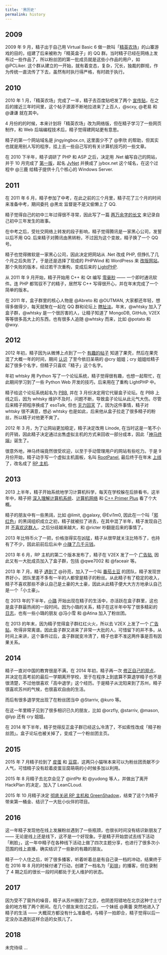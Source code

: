 ```yaml
---
title: '黑历史'
permalink: history
---
```


## 2009

2009 年 9 月，精子出于自己用 Virtual Basic 6 做一款叫「[精英农场](http://baike.sogou.com/v8711473.htm)」的山寨游戏的目的，组建了后来被称为「精英盒子」的 QQ 群。当时精子已经在网络上发布过一些作品了，所以粉丝团的第一批成员就是这些小作品的用户，如 @PCLiker. 这个群从建立的一开始，就有着变态，复杂，冗长，独裁的群规，作为传统一直流传了下去，虽然有时执行得严格，有时疏于执行。

## 2010

2010 年 1 月，「精英农场」完成了一半，精子去百度贴吧发了两个 [宣传贴](http://tieba.baidu.com/f?kz=752510311)，在之后的接近三年时间里，这个帖子源源不断地拉进来了上百人，@scxy, @老易 和 @谦谦 就在其中。

4 月份的的时候，本来计划将「精英农场」改为网络版，但在精子学习了一些网页制作，和 Web 后端编程技术后，精子觉得建网站更有意思。

精子的第一个网站域名是 jingyingbox.cn, 这里面少不了 @李欣 的帮助，但其实也就是用别人写的程序，挂上去一些自己写的有关计算机技巧的一些文章。

在 2010 下半年，精子调研了 PHP 和 ASP 之后，决定用 .Net 编写自己的网站，并于 10 月完成了 [第一版](https://web.archive.org/web/20110625173100/http://jybox.net/)，起名 [JyNet](https://github.com/jysperm/JyNet2) 并换成了 jybox.net 这个域名，在这个过程中 @三鹿 给精子提供十几个核心的 Windows Server.

## 2011

在 2011 年 6 月，精子参加了中考，在此之前的三个月里，精子花了三个月的时间来准备中考，期间委托 @黑龙 监督是不是又偷懒上了 QQ.

精子觉得自己的初中三年过得很不寻常，因此写了一篇 [两万余字的长文](https://web.archive.org/web/20130122064721/http://jyprince.me/3.html) 来记录自己初中三年发生的故事。

在中考之后，受社交网络上转发的段子影响，精子觉得腾讯是一家黑心公司，发誓以后不用 QQ. 后来精子对腾讯由黑转粉，不过因为这个变故，精子换了一个 QQ 号。

精子也觉得微软是一家黑心公司，因此决定把网站从 .Net 改成 PHP, 但挣扎了几个月之后失败了，于是还是选择了现成的 PHPWind 和 WordPress 来 [改版网站](https://web.archive.org/web/20120718072851/http://jybox.net/)。那个失败的版本，经过若干次重构，变成后来的 [LightPHP](https://github.com/jysperm/LightPHP).

从 2011 年 9 月开始，精子开始用 C++ 和 Qt 编写 [零毫秒](https://github.com/jysperm/ZeroMS-1x) —— 一个即时通讯软件。连 PHP 都驾驭不了的精子，居然写 C++ 写得很开心，并在年末完成了一个简单的版本。

在 2011 年，盒子群里的核心人物是 @Abreto 和 @OUTMAN, 大家都还年轻，想得多做得少，每天就聚在一起在 QQ 群和论坛上 [瞎扯淡](https://old-bbs.jybox.net/index.html_t904.html)。年末，@whtsky 加入了盒子群，@whtsky 是一个很厉害的人，让精子知道了 MongoDB, GitHub, V2EX 等等很多高大上的东西，也有很多人追随 @whtsky 而来，比如 @potato 和 @wxy.

## 2012

2012 年初，精子因为从微博上点到了一个 [有趣的帖子](http://sex.guokr.com/post/852889/)  知道了果壳，然后在果壳混了大概一年的时间，期间 [认识](http://sex.guokr.com/post/268530/) 了至今依旧呆萌的 @cry 姐姐；cry 姐姐给精子起了很多个名字，但精子只喜欢「精子」这个名字。

年初 whtsky 用 Python 写了一个论坛系统，精子觉得很有趣，也想一起帮忙，在此期间学习到了一些 Python Web 开发的技巧，后来用在了重构 LightPHP 中。

精子给这个论坛系统起名为 [PBB](https://web.archive.org/web/20121206012036/http://pbb.whouz.com/), 并在 3 月份决定用它代替盒子论坛。在 PBB 上线之后，因为 whtsky 维护不及时，问题不断，导致盒子论坛从此元气大伤。尽管后来精子把程序换成了 esoTalk, 但也 [无力回天](https://web.archive.org/web/20130514133958/http://jybox.net/) 了。因为这件事情，精子对 whtsky 很不满意，想必 whtsky 也是如此，后来他从盒子拉走了很多精子的粉丝，所以精子对他更不爽了。

2012 年 3 月，为了让网站更加稳定，精子决定改用 Linode, 在当时这是一笔不小的开销，因此精子决定通过出售虚拟主机的方式来回收一部分成本，因此「[神马终端](https://web.archive.org/web/20121024080726/http://what.jybox.net/)」诞生了。

很意外地，神马终端竟然很受欢迎，以至于手动管理用户的网站有些吃力。于是 9 月份开始，精子动手写一个虚拟主机面板，名叫 [RootPanel](https://github.com/jysperm/RootPanel), 最后终于在年末 [上线](https://jysperm.me/2012/11/666/) 了，改名成了 [RP 主机](https://web.archive.org/web/20130514082953/http://rp.jybox.net/).

## 2013

2013 上半年，精子开始系统地学习计算机科学，每天在学校躲在后排看书，这半年中，精子把 [深入理解计算机系统](http://www.amazon.cn/gp/product/B004BJ18KM/ref=as_li_qf_sp_asin_tl?ie=UTF8&camp=536&creative=3200&creativeASIN=B004BJ18KM&linkCode=as2&tag=jysperm07-23)、[计算机网络](http://www.amazon.cn/gp/product/B001TCBSJ0/ref=as_li_tf_tl?ie=UTF8&camp=536&creative=3200&creativeASIN=B001TCBSJ0&linkCode=as2&tag=jysperm07-23) 和 [C++ Primer Plus](http://www.amazon.cn/gp/product/B008A4XZRI/ref=as_li_tf_tl?ie=UTF8&camp=536&creative=3200&creativeASIN=B008A4XZRI&linkCode=as2&tag=jysperm07-23) 看了个大概。

精子的朋友中有一些黑阔，比如 @limit, @galaxy, @Evi1m0, 因此在一个叫「[邪红色](http://www.ff0000.cc)」的黑阔组织成立之初，精子就被拉了进去，在其中混了半年，精子发现自己并 [不喜欢这群人](https://jysperm.me/2014/05/1170)，之后分歧越来越大，和 @ricter 吵翻是后来的事情了。

2013 年比特币火了一把，价格涨得实在凶猛，精子从很早就关注比特币了，也持有了不少，因此前前后后从中 [小赚了几千元钱](https://jysperm.me/2013/04/778)。

2013 年 6 月，RP 主机的第二个版本发布了，精子在 V2EX 发了一个 [广告贴](https://www.v2ex.com/t/71903), 因此又有一大批成员加入了盒子群，包括 @qwe7002 和 @faceair 等。

2013 年 7 月，精子 [遇到了](https://www.v2ex.com/t/76290) @孙亮，加入了一个叫 [番茄土豆](https://pomotodo.com) 的团队，精子发现世界好小，团队里差不多有一半的人都曾是精子的粉丝。从此精子有了稳定的收入，精子不喜欢那些不承认自己是土豪的大土豪，因此从此精子便大大方方地承认自己是一个「小土豪」。

在 2013 年的下半年，[小璐](https://jysperm.me/2013/08/1174) 开始出现在精子的生活中，亦活跃在盒子群里，这也是盒子群最热闹的一段时间。因为小璐的关系，精子在这半年中写了很多精彩的 [日志](https://jysperm.me/2013/05/836)，也有一些小璐的朋友 @冯小雪 和 @Atina 加入了粉丝团。

在 2013 的年末，因为精子觉得盒子群红红火火，所以去 V2EX 上发了一个 [广告贴](https://www.v2ex.com/t/95562)，吹得非常离谱。因此盒子群又进来了非常一大批的人，可惜留下的并不多。从时间上来讲，这个事件过后，盒子群就变冷清了，精子也拿不准这两件事是否有因果关系。

## 2014

精子一直对中国的教育很是不满，在 2014 年初，精子再一次 [修正自己的观点](https://jysperm.me/2014/02/1493/)，并决定在高考前的最后一学期离开学校，至于在程序上到底算不算退学精子也不是很清楚，不过他很喜欢「高中退学」这个经历。于是精子从沈阳来到了苏州，精子很喜欢苏州的气候，也很喜欢自由的生活。

而后有很多退学党出现了在粉丝团当中 @Starriv, @kuro 等。

在这一年里精子见到了很多相识已久的朋友，比如 @orzfly, @starriv, @mason, @lyp 还有 cry 姐姐。

在 2014 年下半年，精子觉得反正盒子群已经这么冷清了，不如索性改成「精子粉丝团」。盒子论坛也被关掉了，变成了一个粉丝团主页。

## 2015

2015 年 7 月精子捡到了 [皮蛋](http://pidan.cat) 和 [豆腐](http://doufu.cat)，这两只小猫咪本来可以为粉丝团贡献不少人气，可惜精子没有趁着皮蛋豆腐萌萌的小时候多加以利用。

2015 年 8 月精子去北京会见了 @intPtr 和 @yudong 等人，并做出了离开 HackPlan 的决定，加入了 LeanCLoud.

2015 年 10 月精子决定 [彻底关闭 RP 主机和 GreenShadow](https://jysperm.me/2015/10/rpvhost-shutdown-plan)，结束了这个为精子带来第一桶金、结识了一大批小伙伴的项目。

## 2016

这一年精子发现他在线上发展粉丝遇到了一些瓶颈，也很长时间没有结识新朋友了 —— 无论是线上还是线下，这不是一个好现象。于是精子开始尝试去线下活动「刷脸」，这一年中精子在各种线下活动上做了四次主题分享，也进行了很多次小范围的线上直播，确实结识了一些新的有趣的朋友。

精子一个人住之后，听了很多播客，听着听着总是有自己录一档的冲动，结果终于在 2016 年 8 月的时候付诸了行动，创建了一档名为「[彩排](https://caipai.fm/)」的播客，但在录制了 4 期之后的很长一段时间都处于无人维护的状态。

## 2017

因为受不了窗外的噪音，精子从苏州搬到了北京，也阴差阳错地在北京这种寸土寸金的地方租了两个房间。在几个朋友来住过之后，一个妹纸 @黄蕾 突然地进入了精子的生活 —— 大概双方都没有什么准备吧，与精子一拍即合，精子觉得以后一定没办法遇到这样合适的女孩儿了。

## 2018

未完待续 ...
